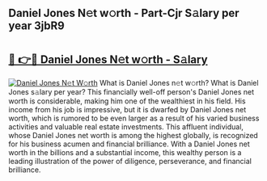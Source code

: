 ## Daniel Jones N𝚎t w𝚘rth - Part-Cjr S𝚊lary per year 3jbR9

# <h2><a href="http://gc1ksac.nevu.top/?p=Daniel+Jones">🔗 👉🔴 Daniel Jones N𝚎t w𝚘rth - S𝚊lary</a></h2>

[![Daniel Jones N𝚎t W𝚘rth](https://i.imgur.com/Oavwk0R.jpeg)](http://gc1ksac.nevu.top/?p=Daniel+Jones)
What is Daniel Jones n𝚎t w𝚘rth? What is Daniel Jones s𝚊lary per year?
This financially well-off person's Daniel Jones net worth is considerable, making him one of the wealthiest in his field. His income from his job is impressive, but it is dwarfed by Daniel Jones net worth, which is rumored to be even larger as a result of his varied business activities and valuable real estate investments. This affluent individual, whose Daniel Jones net worth is among the highest globally, is recognized for his business acumen and financial brilliance. With a Daniel Jones net worth in the billions and a substantial income, this wealthy person is a leading illustration of the power of diligence, perseverance, and financial brilliance.
